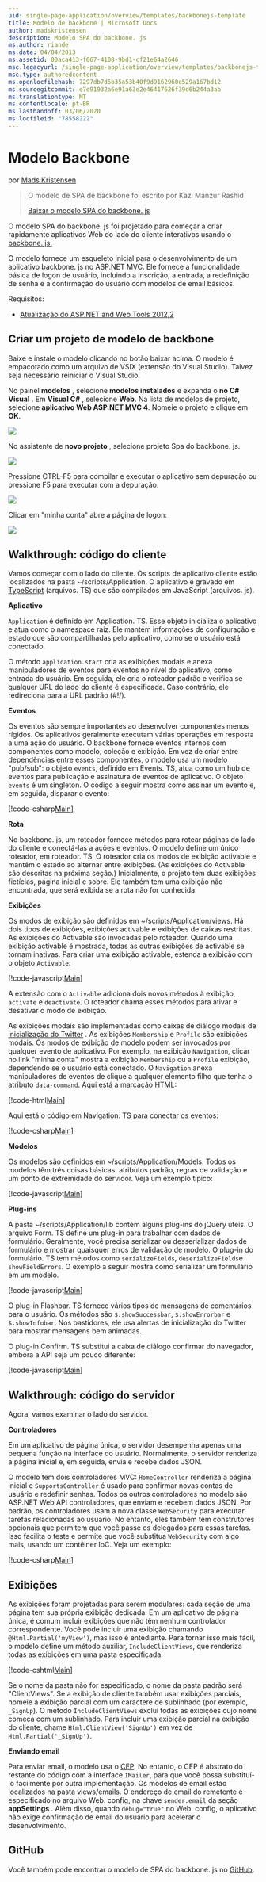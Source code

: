 ```yaml
---
uid: single-page-application/overview/templates/backbonejs-template
title: Modelo de backbone | Microsoft Docs
author: madskristensen
description: Modelo SPA do backbone. js
ms.author: riande
ms.date: 04/04/2013
ms.assetid: 00aca413-f067-4108-9bd1-cf21e64a2646
msc.legacyurl: /single-page-application/overview/templates/backbonejs-template
msc.type: authoredcontent
ms.openlocfilehash: 7297db7d5b35a53b40f9d9162960e529a167bd12
ms.sourcegitcommit: e7e91932a6e91a63e2e46417626f39d6b244a3ab
ms.translationtype: MT
ms.contentlocale: pt-BR
ms.lasthandoff: 03/06/2020
ms.locfileid: "78558222"
---
```

# <a name="backbone-template"></a>Modelo Backbone

por [Mads Kristensen](https://github.com/madskristensen)

> O modelo de SPA de backbone foi escrito por Kazi Manzur Rashid
> 
> [Baixar o modelo SPA do backbone. js](https://go.microsoft.com/fwlink/?LinkId=293631)

O modelo SPA do backbone. js foi projetado para começar a criar rapidamente aplicativos Web do lado do cliente interativos usando o [backbone. js.](http://backbonejs.org/)

O modelo fornece um esqueleto inicial para o desenvolvimento de um aplicativo backbone. js no ASP.NET MVC. Ele fornece a funcionalidade básica de logon de usuário, incluindo a inscrição, a entrada, a redefinição de senha e a confirmação do usuário com modelos de email básicos.

Requisitos:

- [Atualização do ASP.NET and Web Tools 2012,2](https://go.microsoft.com/fwlink/?LinkId=282650)

## <a name="create-a-backbone-template-project"></a>Criar um projeto de modelo de backbone

Baixe e instale o modelo clicando no botão baixar acima. O modelo é empacotado como um arquivo de VSIX (extensão do Visual Studio). Talvez seja necessário reiniciar o Visual Studio.

No painel **modelos** , selecione **modelos instalados** e expanda o **nó C# Visual** . Em **Visual C#** , selecione **Web**. Na lista de modelos de projeto, selecione **aplicativo Web ASP.NET MVC 4**. Nomeie o projeto e clique em **OK**.

![](backbonejs-template/_static/image1.png)

No assistente de **novo projeto** , selecione projeto Spa do backbone. js.

![](backbonejs-template/_static/image2.png)

Pressione CTRL-F5 para compilar e executar o aplicativo sem depuração ou pressione F5 para executar com a depuração.

![](backbonejs-template/_static/image3.png)

Clicar em "minha conta" abre a página de logon:

![](backbonejs-template/_static/image4.png)

## <a name="walkthrough-client-code"></a>Walkthrough: código do cliente

Vamos começar com o lado do cliente. Os scripts de aplicativo cliente estão localizados na pasta ~/scripts/Application. O aplicativo é gravado em [TypeScript](http://www.typescriptlang.org/) (arquivos. TS) que são compilados em JavaScript (arquivos. js).

**Aplicativo**

`Application` é definido em Application. TS. Esse objeto inicializa o aplicativo e atua como o namespace raiz. Ele mantém informações de configuração e estado que são compartilhadas pelo aplicativo, como se o usuário está conectado.

O método `application.start` cria as exibições modais e anexa manipuladores de eventos para eventos no nível do aplicativo, como entrada do usuário. Em seguida, ele cria o roteador padrão e verifica se qualquer URL do lado do cliente é especificada. Caso contrário, ele redireciona para a URL padrão (#!/).

**Eventos**

Os eventos são sempre importantes ao desenvolver componentes menos rígidos. Os aplicativos geralmente executam várias operações em resposta a uma ação do usuário. O backbone fornece eventos internos com componentes como modelo, coleção e exibição. Em vez de criar entre dependências entre esses componentes, o modelo usa um modelo "pub/sub": o objeto `events`, definido em Events. TS, atua como um hub de eventos para publicação e assinatura de eventos de aplicativo. O objeto `events` é um singleton. O código a seguir mostra como assinar um evento e, em seguida, disparar o evento:

[!code-csharp[Main](backbonejs-template/samples/sample1.cs)]

**Rota**

No backbone. js, um roteador fornece métodos para rotear páginas do lado do cliente e conectá-las a ações e eventos. O modelo define um único roteador, em roteador. TS. O roteador cria os modos de exibição activable e mantém o estado ao alternar entre exibições. (As exibições do Activable são descritas na próxima seção.) Inicialmente, o projeto tem duas exibições fictícias, página inicial e sobre. Ele também tem uma exibição não encontrada, que será exibida se a rota não for conhecida.

**Exibições**

Os modos de exibição são definidos em ~/scripts/Application/views. Há dois tipos de exibições, exibições activable e exibições de caixas restritas. As exibições do Activable são invocadas pelo roteador. Quando uma exibição activable é mostrada, todas as outras exibições de activable se tornam inativas. Para criar uma exibição activable, estenda a exibição com o objeto `Activable`:

[!code-javascript[Main](backbonejs-template/samples/sample2.js)]

A extensão com o `Activable` adiciona dois novos métodos à exibição, `activate` e `deactivate`. O roteador chama esses métodos para ativar e desativar o modo de exibição.

As exibições modais são implementadas como caixas de diálogo modais de [inicialização do Twitter](https://twitter.github.com/bootstrap/) . As exibições `Membership` e `Profile` são exibições modais. Os modos de exibição de modelo podem ser invocados por qualquer evento de aplicativo. Por exemplo, na exibição `Navigation`, clicar no link "minha conta" mostra a exibição `Membership` ou a `Profile` exibição, dependendo se o usuário está conectado. O `Navigation` anexa manipuladores de eventos de clique a qualquer elemento filho que tenha o atributo `data-command`. Aqui está a marcação HTML:

[!code-html[Main](backbonejs-template/samples/sample3.html)]

Aqui está o código em Navigation. TS para conectar os eventos:

[!code-csharp[Main](backbonejs-template/samples/sample4.cs)]

**Modelos**

Os modelos são definidos em ~/scripts/Application/Models. Todos os modelos têm três coisas básicas: atributos padrão, regras de validação e um ponto de extremidade do servidor. Veja um exemplo típico:

[!code-javascript[Main](backbonejs-template/samples/sample5.js)]

**Plug-ins**

A pasta ~/scripts/Application/lib contém alguns plug-ins do jQuery úteis. O arquivo Form. TS define um plug-in para trabalhar com dados de formulário. Geralmente, você precisa serializar ou desserializar dados de formulário e mostrar quaisquer erros de validação de modelo. O plug-in do formulário. TS tem métodos como `serializeFields`, `deserializeFields`e `showFieldErrors`. O exemplo a seguir mostra como serializar um formulário em um modelo.

[!code-javascript[Main](backbonejs-template/samples/sample6.js)]

O plug-in Flashbar. TS fornece vários tipos de mensagens de comentários para o usuário. Os métodos são `$.showSuccessbar`, `$.showErrorbar` e `$.showInfobar`. Nos bastidores, ele usa alertas de inicialização do Twitter para mostrar mensagens bem animadas.

O plug-in Confirm. TS substitui a caixa de diálogo confirmar do navegador, embora a API seja um pouco diferente:

[!code-javascript[Main](backbonejs-template/samples/sample7.js)]

## <a name="walkthrough-server-code"></a>Walkthrough: código do servidor

Agora, vamos examinar o lado do servidor.

**Controladores**

Em um aplicativo de página única, o servidor desempenha apenas uma pequena função na interface do usuário. Normalmente, o servidor renderiza a página inicial e, em seguida, envia e recebe dados JSON.

O modelo tem dois controladores MVC: `HomeController` renderiza a página inicial e `SupportsController` é usado para confirmar novas contas de usuário e redefinir senhas. Todos os outros controladores no modelo são ASP.NET Web API controladores, que enviam e recebem dados JSON. Por padrão, os controladores usam a nova classe `WebSecurity` para executar tarefas relacionadas ao usuário. No entanto, eles também têm construtores opcionais que permitem que você passe os delegados para essas tarefas. Isso facilita o teste e permite que você substitua `WebSecurity` com algo mais, usando um contêiner IoC. Veja um exemplo:

[!code-csharp[Main](backbonejs-template/samples/sample8.cs)]

## <a name="views"></a>Exibições

As exibições foram projetadas para serem modulares: cada seção de uma página tem sua própria exibição dedicada. Em um aplicativo de página única, é comum incluir exibições que não têm nenhum controlador correspondente. Você pode incluir uma exibição chamando `@Html.Partial('myView')`, mas isso é entediante. Para tornar isso mais fácil, o modelo define um método auxiliar, `IncludeClientViews`, que renderiza todas as exibições em uma pasta especificada:

[!code-cshtml[Main](backbonejs-template/samples/sample9.cshtml)]

Se o nome da pasta não for especificado, o nome da pasta padrão será "ClientViews". Se a exibição de cliente também usar exibições parciais, nomeie a exibição parcial com um caractere de sublinhado (por exemplo, `_SignUp`). O método `IncludeClientViews` exclui todas as exibições cujo nome começa com um sublinhado. Para incluir uma exibição parcial na exibição do cliente, chame `Html.ClientView('SignUp')` em vez de `Html.Partial('_SignUp')`.

**Enviando email**

Para enviar email, o modelo usa o [CEP](http://aboutcode.net/postal). No entanto, o CEP é abstrato do restante do código com a interface `IMailer`, para que você possa substituí-lo facilmente por outra implementação. Os modelos de email estão localizados na pasta views/emails. O endereço de email do remetente é especificado no arquivo Web. config, na chave `sender.email` da seção **appSettings** . Além disso, quando `debug="true"` no Web. config, o aplicativo não exige confirmação de email do usuário para acelerar o desenvolvimento.

## <a name="github"></a>GitHub

Você também pode encontrar o modelo de SPA do backbone. js no [GitHub](https://github.com/kazimanzurrashid/AspNetMvcBackboneJsSpa).
